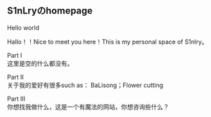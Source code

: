 ## S1nLryのhomepage

Hello world

Hallo！！Nice to meet you here！This is my personal space of S1nlry。
                                                                
Part I                                                                                                                                                                    
          这里是空的什么都没有。
               
Part II                                                                                                                                                                    
          关于我的爱好有很多such as： BaLisong；Flower cutting

Part III                                                                                                                                                                   
          你想找我做什么，这是一个有魔法的网站，你想咨询些什么？
